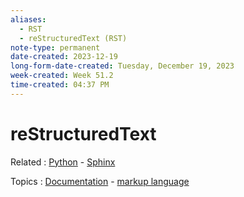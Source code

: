 ```yaml
---
aliases:
  - RST
  - reStructuredText (RST)
note-type: permanent
date-created: 2023-12-19
long-form-date-created: Tuesday, December 19, 2023
week-created: Week 51.2
time-created: 04:37 PM
---
```


# reStructuredText

Related : [Python](../4-hub-notes-🚉/Python.md) - [Sphinx](Sphinx)

Topics : [Documentation](Documentation) - [markup language](markup%20language)
